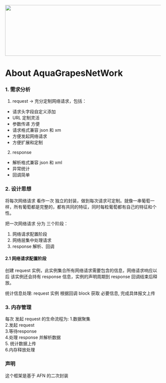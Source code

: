 <p align="center" >
<img width="592" height="165"  src="https://raw.github.com/JumpJumpSparrow/AGNetworking/master/GrapesNetwork.png">
<p>  

# **About AquaGrapesNetWork**  

### 1. 需求分析  

1.  request -> 充分定制网络请求，包括：  
  * 请求头字段自定义添加
  * URL 定制灵活 
  * 参数传递 方便
  * 请求格式兼容 json 和 xm
  * 方便发起网络请求
  * 方便扩展和定制

2. response    
* 解析格式兼容 json 和 xml   
* 异常统计  
* 回调简单

### 2. 设计思想  
将每次网络请求 看作一次 独立的封装，做到每次请求可定制。就像一串葡萄一样，所有葡萄都是完整的，都有共同的特征，同时每粒葡萄都有自己的特征和个性。

  把一次网络请求 分为 三个阶段：
  1. 网络请求配置阶段
  2. 网络层集中处理请求
  3. response 解析、回调

#### 2.1 网络请求配置阶段

创建 request 实例，此实例集合所有网络请求需要包含的信息，网络请求响应以后 该实例还会持有 response 信息，实例的声明周期到 response 回调结束后释放。

统计信息处理: request 实例 根据回调 block 获取 必要信息, 完成具体报文上传

### 3. 内存管理

每次 发起 request 的生命流程为: 
1.数据聚集  
2.发起 request  
3.等待response   
4.处理 response  并解析数据   
5. 统计数据上传   
6.内存释放处理  

### 声明
 这个框架是基于 AFN 的二次封装
 
 
